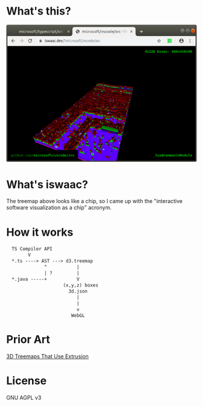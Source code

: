 # What's this?

![](/pics/vscode.png)

# What's iswaac?

The treemap above looks like a chip, so I came up with the "interactive software visualization as a chip" acronym.

# How it works

```
  TS Compiler API
        V
  *.ts ----> AST ---> d3.treemap
              ^           |
              | ?         |
  *.java -----+           V
                     (x,y,z) boxes
                       3d.json
                          |
                          |
                          v
                        WebGL
```

# Prior Art

[3D Treemaps That Use Extrusion](https://datavizcatalogue.com/blog/3d-treemaps-that-use-extrusion/)

# License

GNU AGPL v3
